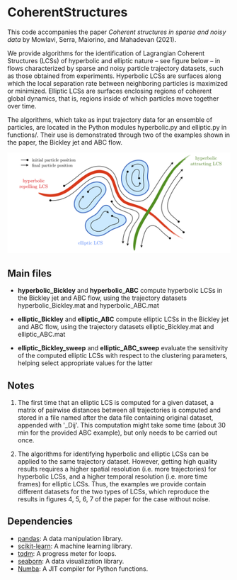 # CoherentStructures

This code accompanies the paper *Coherent structures in sparse and noisy data* by Mowlavi, Serra, Maiorino, and Mahadevan (2021).

We provide algorithms for the identification of Lagrangian Coherent Structures (LCSs) of hyperbolic and elliptic nature – see figure below – in flows characterized by sparse and noisy particle trajectory datasets, such as those obtained from experiments. Hyperbolic LCSs are surfaces along which the local separation rate between neighboring particles is maximized or minimized. Elliptic LCSs are surfaces enclosing regions of coherent global dynamics, that is, regions inside of
which particles move together over time.

The algorithms, which take as input trajectory data for an ensemble of particles, are located in the Python modules hyperbolic.py and elliptic.py in functions/. Their use is demonstrated through two of the examples shown in the paper, the Bickley jet and ABC flow.

![sketch](./sketch.png)

## Main files

* **hyperbolic_Bickley** and **hyperbolic_ABC** compute hyperbolic LCSs in the Bickley jet and ABC flow, using the trajectory datasets hyperbolic_Bickley.mat and hyperbolic_ABC.mat

* **elliptic_Bickley** and **elliptic_ABC** compute elliptic LCSs in the Bickley jet and ABC flow, using the trajectory datasets elliptic_Bickley.mat and elliptic_ABC.mat

* **elliptic_Bickley_sweep** and **elliptic_ABC_sweep** evaluate the sensitivity of the computed elliptic LCSs with respect to the clustering parameters, helping select appropriate values for the latter

## Notes

1. The first time that an elliptic LCS is computed for a given dataset, a matrix of pairwise distances between all trajectories is computed and stored in a file named after the data file containing original dataset, appended with '_Dij'. This computation might take some time (about 30 min for the provided ABC example), but only needs to be carried out once.

2. The algorithms for identifying hyperbolic and elliptic LCSs can be applied to the same trajectory dataset. However, getting high quality results requires a higher spatial resolution (i.e. more trajectories) for hyperbolic LCSs, and a higher temporal resolution (i.e. more time frames) for elliptic LCSs. Thus, the examples we provide contain different datasets for the two types of LCSs, which reproduce the results in figures 4, 5, 6, 7 of the paper for the case without noise.

## Dependencies

* [pandas](https://pandas.pydata.org): A data manipulation library.  
* [scikit-learn](https://scikit-learn.org/): A machine learning library.  
* [tqdm](https://pypi.org/project/tqdm/): A progress meter for loops.  
* [seaborn](https://pypi.org/project/tqdm/): A data visualization library.
* [Numba](https://numba.pydata.org): A JIT compiler for Python functions.